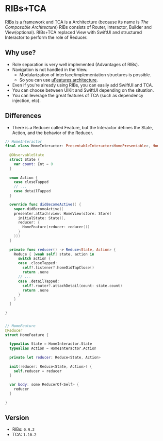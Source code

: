 # RIBs+TCA
[RIBs is a framework](https://github.com/uber/RIBs?tab=readme-ov-file#what-is-the-difference-between-ribs-and-mvviper) and [TCA](https://github.com/pointfreeco/swift-composable-architecture) is a Architecture (because its name is _The Composable Architecture_)
RIBs consists of Router, Interactor, Builder and View(optional). RIBs+TCA replaced View with SwiftUI and structured Interactor to perform the role of Reducer.

## Why use?
- Role separation is very well implemented (Advantages of RIBs).
- Navigation is not handled in the View.
  - Modularization of interface/implementation structures is possible.
  - So you can use [µFeatures architecture](https://docs.tuist.io/guide/scale/ufeatures-architecture.html).
- Even if you're already using RIBs, you can easily add SwiftUI and TCA.
- You can choose between UIKit and SwiftUI depending on the situation.
- You can leverage the great features of TCA (such as dependency injection, etc).

## Differences
- There is a Reducer called Feature, but the Interactor defines the State, Action, and the behavior of the Reducer.
```swift
// HomeInteractor
final class HomeInteractor: PresentableInteractor<HomePresentable>, HomeInteractable {
  
  @ObservableState
  struct State {
    var count: Int = 0
  }
  
  enum Action {
    case closeTapped
    // ...
    case detailTapped
  }

  override func didBecomeActive() {
    super.didBecomeActive()
    presenter.attach(view: HomeView(store: Store(
      initialState: State(),
      reducer: {
        HomeFeature(reducer: reducer())
      }
    )))
  }
  
  private func reducer() -> Reduce<State, Action> {
    Reduce { [weak self] state, action in
      switch action {
      case .closeTapped:
        self?.listener?.homeDidTapClose()
        return .none
      // ...
      case .detailTapped:
        self?.router?.attachDetail(count: state.count)
        return .none
      }
    }
  }
  
}


// HomeFeature
@Reducer
struct HomeFeature {
  
  typealias State = HomeInteractor.State
  typealias Action = HomeInteractor.Action
  
  private let reducer: Reduce<State, Action>
  
  init(reducer: Reduce<State, Action>) {
    self.reducer = reducer
  }
  
  var body: some ReducerOf<Self> {
    reducer
  }
  
}
```

## Version
- RIBs: `0.9.2`
- TCA: `1.10.2`
